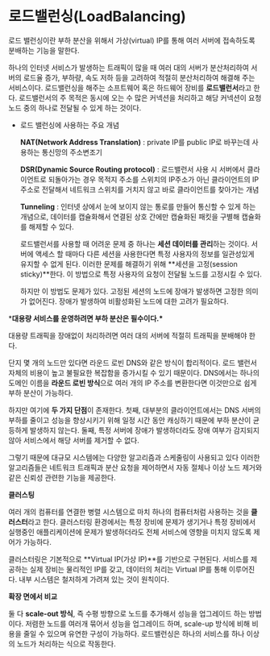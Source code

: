 # 로드밸런싱(LoadBalancing)

로드 밸런싱이란 부하 분산을 위해서 가상(virtual) IP를 통해 여러 서버에 접속하도록 분배하는 기능을 말한다.

하나의 인터넷 서비스가 발생하는 트래픽이 많을 때 여러 대의 서버가 분산처리하여 서버의 로드율 증가, 부하량, 속도 저하 등을 고려하여 적절히 분산처리하여 해결해 주는 서비스이다. 로드밸런싱을 해주는 소프트웨어 혹은 하드웨어 장비를 **로드밸런서**라고 한다. 로드밸런서의 주 목적은 동시에 오는 수 많은 커넥션을 처리하고 해당 커넥션이 요청 노드 중의 하나로 전달될 수 있게 하는 것이다. 



- 로드 밸런싱에 사용하는 주요 개념

  **NAT(Network Address Translation)** : private IP를 public IP로 바꾸는데 사용하는 통신망의 주소변조기

  **DSR(Dynamic Source Routing protocol)** : 로드밸런서 사용 시 서버에서 클라이언트로 되돌아가는 경우 목적지 주소를 스위치의 IP주소가 아닌 클라이언트의 IP 주소로 전달해서 네트워크 스위치를 거치지 않고 바로 클라이언트를 찾아가는 개념

  **Tunneling** : 인터넷 상에서 눈에 보이지 않는 통로를 만들어 통신할 수 있게 하는 개념으로, 데이터를 캡슐화해서 연결된 상호 간에만 캡슐화된 패킷을 구별해 캡슐화를 해제할 수 있다.

  로드밸런서를 사용할 때 어려운 문제 중 하나는 **세션 데이터를 관리**하는 것이다. 서버에 액세스 할 때마다 다른 세션을 사용한다면 특정 사용자의 정보를 일관성있게 유지할 수 없게 된다. 이러한 문제를 해결하기 위해 **세션을 고정(session sticky)**한다. 이 방법으로 특정 사용자의 요청이 전달될 노드를 고정시킬 수 있다. 

  하지만 이 방법도 문제가 있다. 고정된 세션의 노드에 장애가 발생하면 고정한 의미가 없어진다. 장애가 발생하여 비활성화된 노드에 대한 고려가 필요하다.



***대용량 서비스를 운영하려면 부하 분산은 필수이다.\***

대용량 트래픽을 장애없이 처리하려면 여러 대의 서버에 적절히 트래픽을 분배해야 한다.

단지 몇 개의 노드만 있다면 라운드 로빈 DNS와 같은 방식이 합리적이다. 로드 밸런서 자체의 비용이 높고 불필요한 복잡함을 증가시킬 수 있기 때문이다.  DNS에서는 하나의 도메인 이름을 **라운드 로빈 방식**으로 여러 개의 IP 주소를 변환한다면 이것만으로 쉽게 부하 분산이 가능하다. 

하지만 여기에 **두 가지 단점**이 존재한다. 첫째, 대부분의 클라이언트에서는 DNS 서버의 부하를 줄이고 성능을 향상시키기 위해 일정 시간 동안 캐싱하기 때문에 부하 분산이 균등하게 발생하지 않는다. 둘째, 특정 서버에 장애가 발생하더라도 장애 여부가 감지되지 않아 서비스에서 해당 서버를 제거할 수 없다.

그렇기 때문에 대규모 시스템에는 다양한 알고리즘과 스케줄링이 사용되고 있다 이러한 알고리즘들은 네트워크 트래픽과 분산 요청을 제어하면서 자동 절체나 이상 노드 제거와 같은 신뢰성 관련한 기능을 제공한다.

**클러스팅**

여러 개의 컴퓨터를 연결한 병렬 시스템으로 마치 하나의 컴퓨터처럼 사용하는 것을 **클러스터**라고 한다. 클러스터링 환경에서는 특정 장비에 문제가 생기거나 특정 장비에서 실행중인 애플리케이션에 문제가 발생하더라도 전체 서비스에 영향을 미치지 않도록 제어가 가능하다.

클러스터링은 기본적으로 **Virtual IP(가상 IP)**를 기반으로 구현된다. 서비스를 제공하는 실제 장비는 물리적인 IP를 갖고, 데이터의 처리는 Virtual IP를 통해 이루어진다. 내부 시스템은 철저하게 가려져 있는 것이 원칙이다.

**확장 면에서 비교**

둘 다 **scale-out 방식**, 즉 수평 방향으로 노드를 추가해서 성능을 업그레이드 하는 방법이다. 저렴한 노드를 여러개 묶어서 성능을 업그레이드 하며, scale-up 방식에 비해 비용을 줄일 수 있으며 유연한 구성이 가능하다. 로드밸런싱은 하나의 서비스를 하나 이상의 노드가 처리하는 식으로 작동한다.

